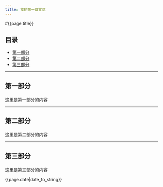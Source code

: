 ```yaml
---
title: 我的第一篇文章
---
```


#{{page.title}}

## 目录
+ [第一部分](#partI)
+ [第二部分](#partII)
+ [第三部分](#partIII)






----------------------------------
## 第一部分 <p id="partI"></p>
这里是第一部分的内容












-------------------------------------
## 第二部分 <p id="partII"></p>
这里是第二部分的内容














--------------------------------------
## 第三部分 <p id="partIII"></p>
这里是第三部分的内容


{{page.date|date_to_string}}